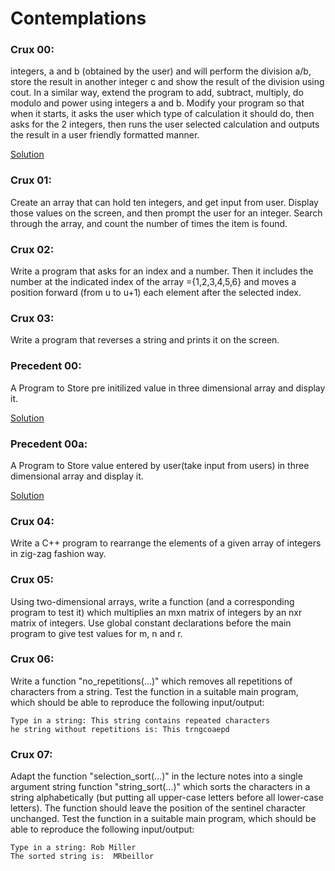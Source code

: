 # Contemplations

### Crux 00:
integers, a and b (obtained by the user) and will perform the division a/b, store the result in another integer c and show the result of the division using cout. In a similar way, extend the program to add, subtract, multiply, do modulo and power using integers a and b. Modify your program so that when it starts, it asks the user which type of calculation it should do, then asks for the 2 integers, then runs the user selected calculation and outputs the result in a user friendly formatted manner.

[Solution](https://github.com/cs-joy/cpp-2a/blob/main/cplusplus/arrays/contemplations/crux01.cc)

### Crux 01:
Create an array that can hold ten integers, and get input from user. Display those values on the screen, and then prompt the user for an integer. Search through the array, and count the number of times the item is found.

### Crux 02:
Write a program that asks for an index and a number. Then it includes the number at the indicated index of the array ={1,2,3,4,5,6} and moves a position forward (from u to u+1) each element after the selected index.

### Crux 03:
Write a program that reverses a string and prints it on the screen.

### Precedent 00:
A Program to Store pre initilized value in three dimensional array and display it.

[Solution](https://github.com/cs-joy/cpp-2a/blob/main/cplusplus/arrays/contemplations/precedent.cxx)

### Precedent 00a:
A Program to Store value entered by user(take input from users) in three dimensional array and display it.

[Solution](https://github.com/cs-joy/cpp-2a/blob/main/cplusplus/arrays/contemplations/precedent00a.cxx)

### Crux 04:
Write a C++ program to rearrange the elements of a given array of integers in zig-zag fashion way.

### Crux 05:
Using two-dimensional arrays, write a function (and a corresponding program to test it) which multiplies an mxn matrix of integers by an nxr matrix of integers. Use global constant declarations before the main program to give test values for m, n and r.

### Crux 06:
Write a function "no_repetitions(...)" which removes all repetitions of characters from a string. Test the function in a suitable main program, which should be able to reproduce the following input/output:
```
Type in a string: This string contains repeated characters
he string without repetitions is: This trngcoaepd
```

### Crux 07:
Adapt the function "selection_sort(...)" in the lecture notes into a single argument string function "string_sort(...)" which sorts the characters in a string alphabetically (but putting all upper-case letters before all lower-case letters). The function should leave the position of the sentinel character unchanged. Test the function in a suitable main program, which should be able to reproduce the following input/output:
```
Type in a string: Rob Miller
The sorted string is:  MRbeillor
```